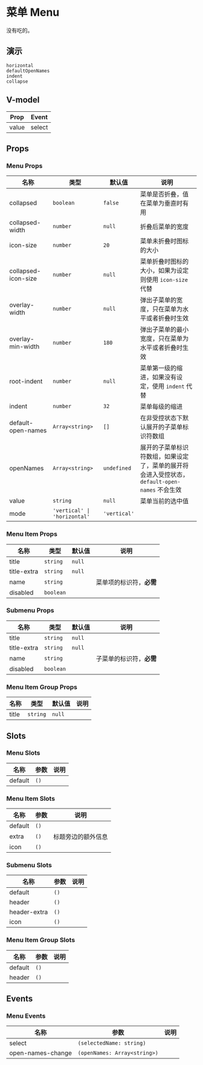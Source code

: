 # 菜单 Menu
没有吃的。
<!--single-column-->
## 演示
```demo
horizontal
defaultOpenNames
indent
collapse
```

## V-model
|Prop|Event|
|-|-|
|value|select|

## Props
### Menu Props
|名称|类型|默认值|说明|
|-|-|-|-|
|collapsed|`boolean`|`false`|菜单是否折叠，值在菜单为垂直时有用|
|collapsed-width|`number`|`null`|折叠后菜单的宽度|
|icon-size|`number`|`20`|菜单未折叠时图标的大小|
|collapsed-icon-size|`number`|`null`|菜单折叠时图标的大小，如果为设定则使用 `icon-size` 代替|
|overlay-width|`number`|`null`|弹出子菜单的宽度，只在菜单为水平或者折叠时生效|
|overlay-min-width|`number`|`180`|弹出子菜单的最小宽度，只在菜单为水平或者折叠时生效|
|root-indent|`number`|`null`|菜单第一级的缩进，如果没有设定，使用 `indent` 代替|
|indent|`number`|`32`|菜单每级的缩进|
|default-open-names|`Array<string>`|`[]`|在非受控状态下默认展开的子菜单标识符数组|
|openNames|`Array<string>`|`undefined`|展开的子菜单标识符数组，如果设定了，菜单的展开将会进入受控状态，`default-open-names` 不会生效|
|value|`string`|`null`|菜单当前的选中值|
|mode|`'vertical' \| 'horizontal'`|`'vertical'`||

### Menu Item Props
|名称|类型|默认值|说明|
|-|-|-|-|
|title|`string`|`null`||
|title-extra|`string`|`null`||
|name|`string`||菜单项的标识符，**必需**|
|disabled|`boolean`|||

### Submenu Props
|名称|类型|默认值|说明|
|-|-|-|-|
|title|`string`|`null`||
|title-extra|`string`|`null`||
|name|`string`||子菜单的标识符，**必需**|
|disabled|`boolean`|||

### Menu Item Group Props
|名称|类型|默认值|说明|
|-|-|-|-|
|title|`string`|`null`||

## Slots
### Menu Slots
|名称|参数|说明|
|-|-|-|
|default|`()`||

### Menu Item Slots
|名称|参数|说明|
|-|-|-|
|default|`()`||
|extra|`()`|标题旁边的额外信息|
|icon|`()`||

### Submenu Slots
|名称|参数|说明|
|-|-|-|
|default|`()`||
|header|`()`||
|header-extra|`()`||
|icon|`()`||

### Menu Item Group Slots
|名称|参数|说明|
|-|-|-|
|default|`()`||
|header|`()`||

## Events
### Menu Events
|名称|参数|说明|
|-|-|-|
|select|`(selectedName: string)`||
|open-names-change|`(openNames: Array<string>)`||

